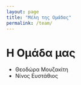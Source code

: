 ```yaml
---
layout: page
title: "Μέλη της Ομάδας"
permalink: /team/
---
```


# Η Ομάδα μας
- Θεοδώρα Μουζακίτη 
- Νίνος Ευστάθιος 


